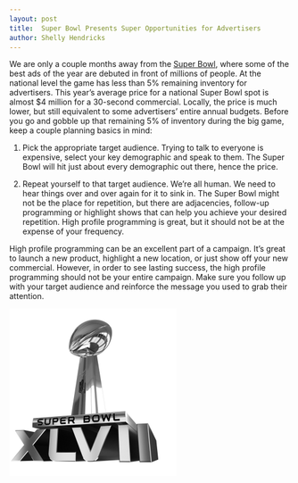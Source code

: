 ```yaml
---
layout: post
title:  Super Bowl Presents Super Opportunities for Advertisers
author: Shelly Hendricks
---
```


We are only a couple months away from the [Super Bowl](http://www.nfl.com/superbowl/47), where some of the best ads of the year are debuted in front of millions of people. At the national level the game has less than 5% remaining inventory for advertisers. This year’s average price for a national Super Bowl spot is almost $4 million for a 30-second commercial. Locally, the price is much lower, but still equivalent to some advertisers’ entire annual budgets. Before you go and gobble up that remaining 5% of inventory during the big game, keep a couple planning basics in mind:

1. Pick the appropriate target audience. Trying to talk to everyone is expensive, select your key demographic and speak to them. The Super Bowl will hit just about every demographic out there, hence the price.

2. Repeat yourself to that target audience. We’re all human. We need to hear things over and over again for it to sink in.  The Super Bowl might not be the place for repetition, but there are adjacencies, follow-up programming or highlight shows that can help you achieve your desired repetition. High profile programming is great, but it should not be at the expense of your frequency.

High profile programming can be an excellent part of a campaign. It’s great to launch a new product, highlight a new location, or just show off your new commercial. However, in order to see lasting success, the high profile programming should not be your entire campaign. Make sure you follow up with your target audience and reinforce the message you used to grab their attention.

![](/img/Super-Bowl-XLVII-011-300x300.png)
